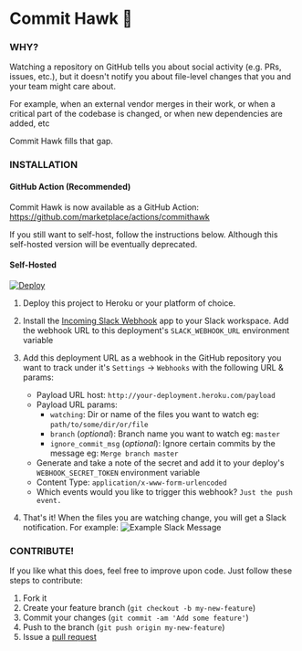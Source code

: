 # Commit Hawk 🦅

### WHY?

Watching a repository on GitHub tells you about social activity (e.g. PRs, issues, etc.), but it doesn't notify you about file-level changes that you and your team might care about. 

For example, when an external vendor merges in their work, or when a critical part of the codebase is changed, or when new dependencies are added, etc 

Commit Hawk fills that gap. 

### INSTALLATION

#### GitHub Action (Recommended)

Commit Hawk is now available as a GitHub Action: https://github.com/marketplace/actions/commithawk

If you still want to self-host, follow the instructions below. Although this self-hosted version will be eventually deprecated.

#### Self-Hosted

<a href="https://heroku.com/deploy?env[SLACK_WEBHOOK_URL]=changeme&env[WEBHOOK_SECRET_TOKEN]=changeme">
  <img src="https://www.herokucdn.com/deploy/button.svg" alt="Deploy">
</a>

1. Deploy this project to Heroku or your platform of choice. 
2. Install the [Incoming Slack Webhook](https://slack.com/apps/A0F7XDUAZ-incoming-webhooks) app to your Slack workspace. Add the webhook URL to this deployment's `SLACK_WEBHOOK_URL` environment variable
3. Add this deployment URL as a webhook in the GitHub repository you want to track under it's `Settings` -> `Webhooks` with the following URL & params:
    - Payload URL host: `http://your-deployment.heroku.com/payload`
    - Payload URL params: 
        - `watching`: Dir or name of the files you want to watch eg: `path/to/some/dir/or/file`
        - `branch` (_optional_): Branch name you want to watch eg: `master`
        - `ignore_commit_msg` (_optional_): Ignore certain commits by the message eg: `Merge branch master`
    - Generate and take a note of the secret and add it to your deploy's `WEBHOOK_SECRET_TOKEN` environment variable
    - Content Type: `application/x-www-form-urlencoded`
    - Which events would you like to trigger this webhook? `Just the push event.`

4. That's it! When the files you are watching change, you will get a Slack notification. For example:
![Example Slack Message](https://raw.githubusercontent.com/jesalg/commit-hawk/master/example.png)

### CONTRIBUTE!

If you like what this does, feel free to improve upon code. Just follow these steps to contribute:

1. Fork it
2. Create your feature branch (``git checkout -b my-new-feature``)
3. Commit your changes (``git commit -am 'Add some feature'``)
4. Push to the branch (``git push origin my-new-feature``)
5. Issue a [pull request](https://help.github.com/articles/using-pull-requests)

